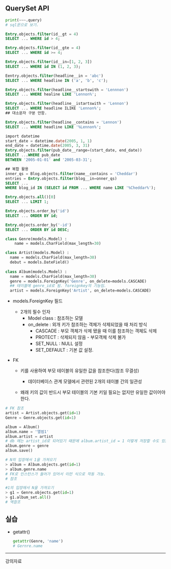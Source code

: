 ## QuerySet API

```python
print(~~~.query)
# sql문으로 보기. 
```



```sql
Entry.objects.filter(id__gt = 4)
SELECT ... WHERE id > 4;

Entry.objects.filter(id__gte = 4)
SELECT ... WHERE id >= 4;

Entry.objects.filter(id__in=[1, 2, 3])
SELECT ... WHERE id IN (1, 2, 3);

Eentry.objects.filter(headline__in = 'abc')
SELECT ... WHERE headline IN ('a', 'b', 'c');

Entry.objects.filter(headline__startswith = 'Lennnon')
SELECT ... WHERE healine LIKE 'Lennon%';

Entry.objects.filter(headline__istartswith = 'Lennon')
SELECT ... WHERE headline ILIKE 'Lennon%';
## 대소문자 구분 안함. 

Entry.objects.filter(headline__contains = 'Lennon')
SELECT ... WHERE headline LIKE '%Lennon%';

import datetime
start_date = datetime.date(2005, 1, 1)
end_date = datetime.date(2005, 3, 31)
Entry.objects.filter(pub_date__range=(start_date, end_date))
SELECT ...WHERE pub_date
BETWEEN '2005-01-01' and '2005-03-31';

## 복합 활용
inner_qs = Blog.objects.filter(name__contains = 'Cheddar')
entries = Entry.objects.filter(blog__in=onner_qs)
SELECT ...
WHERE blog_id IN (SELECT id FROM ... WHERE name LIKE '%Cheddar%');

Entry.objects.all()[0]
SELECT ... LIMIT 1;

Entry.objects.order_by('id')
SELECT ... ORDER BY id;

Entry.objects.order_by('-id')
SELECT ... ORDER BY id DESC;


```

```python 
class Genre(models.Model) :
	name = models.CharField(max_length=30)

class Artist(models.Model) :
  name = models.CharField(max_length=30)
  debut = models.DateField()
  
class Album(models.Model) :
  name = models.CharField(max_length=30)
  genre = models.ForeignKey('Genre', on_delete=models.CASCADE)
  ## 테이블에 genre_id로 됨. foreignkey의 기능임. 
  artist = models.ForeignKey('Artist', on_delete=models.CASCADE)
```

- models.ForeignKey 필드

  - 2개의 필수 인자
    - Model class : 참조하는 모델
    - on_delete : 외개 키가 참조하는 객체가 삭제되었을 때 처리 방식
      - CASCADE : 부모 객체가 삭제 됐을 때 이를 참조하는 객체도 삭제
      - PROTECT : 삭제되지 않음 - 부모객체 삭제 불가
      - SET_NULL : NULL 설정
      - SET_DEFAULT : 기본 값 설정. 
- FK
  - 키를 사용하여 부모 테이블의 유일한 값을 참조한다(참조 무결성)
    - 데이터베이스 관계 모델에서 관련된 2개의 테이블 간의 일관성
  
  - 왜래 키의 값이 반드시 부모 테이블의 기본 키일 필요는 없지만 유일한 값이어야 한다. 
  

```python
# FK 참조
artist = Artist.objects.get(id=1)
Genre = Genre.objects.get(id=1)

album = Album()
album.name = '앨범1'
album.artist = artist
# db 에는 artist_id로 되어있기 때문에 album.artist_id = 1 이렇게 저장할 수도 있음	
album.genre = genre
album.save()
```



```python
# N의 입장에서 1을 가져오기
> album = Album.objects.get(id=1)
> album.genre.name
# FK로 인스턴스가 들어가 있어서 이런 식으로 작동 가능. 
# 참조

#1의 입장에서 N을 가져오기
> g1 = Genre.objects.get(id=1)
> g1.album_set.all()
# 역참조
```



## 실습

- getattr()

  ```python
  getattr(Genre, 'name')
  # Gernre.name
  ```



---

강의자료

